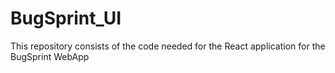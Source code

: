 # BugSprint_UI
This repository consists of the code needed for the React application for the BugSprint WebApp

